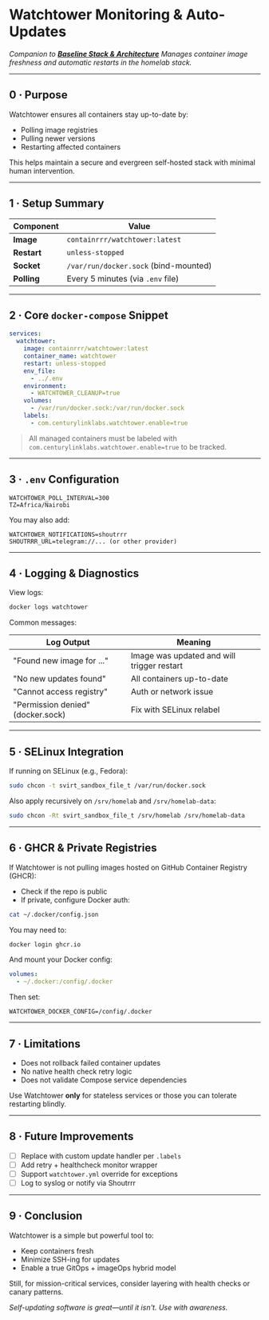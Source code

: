 # Watchtower Monitoring & Auto-Updates

_Companion to [**Baseline Stack & Architecture**](./README.md)_
_Manages container image freshness and automatic restarts in the homelab stack._

---

## 0 · Purpose

Watchtower ensures all containers stay up-to-date by:

- Polling image registries
- Pulling newer versions
- Restarting affected containers

This helps maintain a secure and evergreen self-hosted stack with minimal human intervention.

---

## 1 · Setup Summary

| Component   | Value                                 |
| ----------- | ------------------------------------- |
| **Image**   | `containrrr/watchtower:latest`        |
| **Restart** | `unless-stopped`                      |
| **Socket**  | `/var/run/docker.sock` (bind-mounted) |
| **Polling** | Every 5 minutes (via `.env` file)     |

---

## 2 · Core `docker-compose` Snippet

```yaml
services:
  watchtower:
    image: containrrr/watchtower:latest
    container_name: watchtower
    restart: unless-stopped
    env_file:
      - ../.env
    environment:
      - WATCHTOWER_CLEANUP=true
    volumes:
      - /var/run/docker.sock:/var/run/docker.sock
    labels:
      - com.centurylinklabs.watchtower.enable=true
```

> All managed containers must be labeled with `com.centurylinklabs.watchtower.enable=true` to be tracked.

---

## 3 · `.env` Configuration

```dotenv
WATCHTOWER_POLL_INTERVAL=300
TZ=Africa/Nairobi
```

You may also add:

```dotenv
WATCHTOWER_NOTIFICATIONS=shoutrrr
SHOUTRRR_URL=telegram://... (or other provider)
```

---

## 4 · Logging & Diagnostics

View logs:

```bash
docker logs watchtower
```

Common messages:

| Log Output                        | Meaning                                    |
| --------------------------------- | ------------------------------------------ |
| "Found new image for ..."         | Image was updated and will trigger restart |
| "No new updates found"            | All containers up-to-date                  |
| "Cannot access registry"          | Auth or network issue                      |
| "Permission denied" (docker.sock) | Fix with SELinux relabel                   |

---

## 5 · SELinux Integration

If running on SELinux (e.g., Fedora):

```bash
sudo chcon -t svirt_sandbox_file_t /var/run/docker.sock
```

Also apply recursively on `/srv/homelab` and `/srv/homelab-data`:

```bash
sudo chcon -Rt svirt_sandbox_file_t /srv/homelab /srv/homelab-data
```

---

## 6 · GHCR & Private Registries

If Watchtower is not pulling images hosted on GitHub Container Registry (GHCR):

- Check if the repo is public
- If private, configure Docker auth:

```bash
cat ~/.docker/config.json
```

You may need to:

```bash
docker login ghcr.io
```

And mount your Docker config:

```yaml
volumes:
  - ~/.docker:/config/.docker
```

Then set:

```dotenv
WATCHTOWER_DOCKER_CONFIG=/config/.docker
```

---

## 7 · Limitations

- Does not rollback failed container updates
- No native health check retry logic
- Does not validate Compose service dependencies

Use Watchtower **only** for stateless services or those you can tolerate restarting blindly.

---

## 8 · Future Improvements

- [ ] Replace with custom update handler per `.labels`
- [ ] Add retry + healthcheck monitor wrapper
- [ ] Support `watchtower.yml` override for exceptions
- [ ] Log to syslog or notify via Shoutrrr

---

## 9 · Conclusion

Watchtower is a simple but powerful tool to:

- Keep containers fresh
- Minimize SSH-ing for updates
- Enable a true GitOps + imageOps hybrid model

Still, for mission-critical services, consider layering with health checks or canary patterns.

_Self-updating software is great—until it isn't. Use with awareness._
